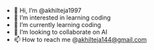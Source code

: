 - 👋 Hi, I’m @akhilteja1997
- 👀 I’m interested in learning coding
- 🌱 I’m currently learning coding
- 💞️ I’m looking to collaborate on AI
- 📫 How to reach me @akhilteja144@gmail.com

<!---
akhilteja1997/akhilteja1997 is a ✨ special ✨ repository because its `README.md` (this file) appears on your GitHub profile.
You can click the Preview link to take a look at your changes.
--->

